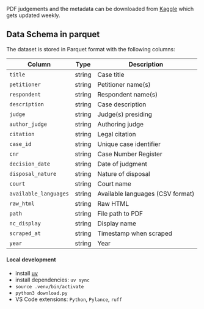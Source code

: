 PDF judgements and the metadata can be downloaded from [Kaggle](https://www.kaggle.com/datasets/vangap/indian-supreme-court-judgments/data) which gets updated weekly.

## Data Schema in parquet

The dataset is stored in Parquet format with the following columns:

| Column                | Type    | Description                       |
| --------------------- | ------- | --------------------------------- |
| `title`               | string  | Case title                        |
| `petitioner`          | string  | Petitioner name(s)                |
| `respondent`          | string  | Respondent name(s)                |
| `description`         | string  | Case description                  |
| `judge`               | string  | Judge(s) presiding                |
| `author_judge`        | string  | Authoring judge                   |
| `citation`            | string  | Legal citation                    |
| `case_id`             | string  | Unique case identifier            |
| `cnr`                 | string  | Case Number Register              |
| `decision_date`       | string  | Date of judgment                  |
| `disposal_nature`     | string  | Nature of disposal                |
| `court`               | string  | Court name                        |
| `available_languages` | string  | Available languages (CSV format)  |
| `raw_html`            | string  | Raw HTML                          |
| `path`                | string  | File path to PDF                  |
| `nc_display`          | string  | Display name                      |
| `scraped_at`          | string  | Timestamp when scraped            |
| `year`                | string  | Year                              |

#### Local development

- install [uv](https://docs.astral.sh/uv/getting-started/installation/)
- install dependencies: `uv sync`
- `source .venv/bin/activate`
- `python3 download.py`
- VS Code extensions: `Python`, `Pylance`, `ruff`
